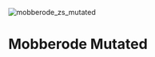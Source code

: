 ![mobberode_zs_mutated](https://github.com/Mobberode/MC-Zombie-Survival-Mutated/assets/121296120/35df6c02-b00c-478e-9496-39964180ca82)
# Mobberode Mutated
